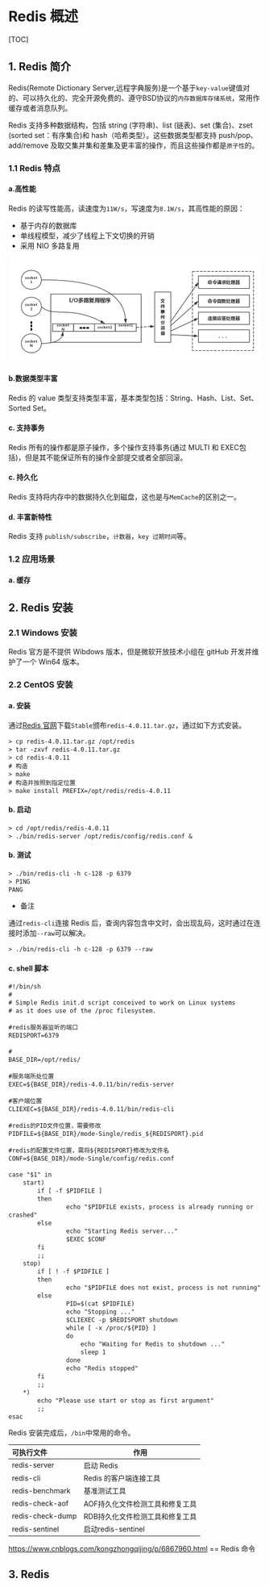# Redis 概述

[TOC]

## 1. Redis 简介

Redis(Remote Dictionary Server,远程字典服务)是一个基于`key-value`键值对的、可以持久化的、完全开源免费的、遵守BSD协议的`内存数据库存储系统`，常用作缓存或者消息队列。

Redis 支持多种数据结构，包括 string (字符串)、list (链表)、set (集合)、zset (sorted set：有序集合)和 hash（哈希类型）。这些数据类型都支持 push/pop、add/remove 及取交集并集和差集及更丰富的操作，而且这些操作都是`原子性`的。

### 1.1 Redis 特点

#### a.高性能

Redis 的读写性能高，读速度为`11W/s`，写速度为`8.1W/s`，其高性能的原因：

- 基于内存的数据库
- 单线程模型，减少了线程上下文切换的开销
- 采用 NIO 多路复用

![Redis 的多路复用](../../images\1536051860336.png)

#### b.数据类型丰富

Redis 的 value 类型支持类型丰富，基本类型包括：String、Hash、List、Set、Sorted Set。

#### c. 支持事务

Redis 所有的操作都是原子操作，多个操作支持事务(通过 MULTI 和 EXEC包括)，但是其不能保证所有的操作全部提交或者全部回滚。

#### c. 持久化

Redis 支持将内存中的数据持久化到磁盘，这也是与`MemCache`的区别之一。

#### d. 丰富新特性

Redis 支持 `publish/subscribe`，`计数器`，`key 过期时间`等。

### 1.2 应用场景

#### a. 缓存



## 2. Redis 安装

### 2.1 Windows 安装

Redis 官方是不提供 Wibdows 版本，但是微软开放技术小组在 gitHub 开发并维护了一个 Win64 版本。



### 2.2 CentOS 安装

#### a. 安装

通过[Redis 官网](https://redis.io/download)下载`Stable`颁布`redis-4.0.11.tar.gz`，通过如下方式安装。

```shell
> cp redis-4.0.11.tar.gz /opt/redis
> tar -zxvf redis-4.0.11.tar.gz
> cd redis-4.0.11
# 构造
> make
# 构造并按照到指定位置
> make install PREFIX=/opt/redis/redis-4.0.11
```

#### b. 启动

```shell
> cd /opt/redis/redis-4.0.11
> ./bin/redis-server /opt/redis/config/redis.conf &
```

#### b. 测试

```shell
> ./bin/redis-cli -h c-128 -p 6379
> PING
PANG
```

- 备注

通过`redis-cli`连接 Redis 后，查询内容包含中文时，会出现乱码，这时通过在连接时添加`--raw`可以解决。

```shell
> ./bin/redis-cli -h c-128 -p 6379 --raw
```

#### c. shell 脚本

```shell
#!/bin/sh
#
# Simple Redis init.d script conceived to work on Linux systems
# as it does use of the /proc filesystem.
 
#redis服务器监听的端口
REDISPORT=6379

# 
BASE_DIR=/opt/redis/
 
#服务端所处位置
EXEC=${BASE_DIR}/redis-4.0.11/bin/redis-server
 
#客户端位置
CLIEXEC=${BASE_DIR}/redis-4.0.11/bin/redis-cli

#redis的PID文件位置，需要修改
PIDFILE=${BASE_DIR}/mode-Single/redis_${REDISPORT}.pid
 
#redis的配置文件位置，需将${REDISPORT}修改为文件名
CONF=${BASE_DIR}/mode-Single/config/redis.conf
 
case "$1" in
    start)
        if [ -f $PIDFILE ]
        then
                echo "$PIDFILE exists, process is already running or crashed"
        else
                echo "Starting Redis server..."
                $EXEC $CONF
        fi
        ;;
    stop)
        if [ ! -f $PIDFILE ]
        then
                echo "$PIDFILE does not exist, process is not running"
        else
                PID=$(cat $PIDFILE)
                echo "Stopping ..."
                $CLIEXEC -p $REDISPORT shutdown
                while [ -x /proc/${PID} ]
                do
                    echo "Waiting for Redis to shutdown ..."
                    sleep 1
                done
                echo "Redis stopped"
        fi
        ;;
    *)
        echo "Please use start or stop as first argument"
        ;;
esac
```





Redis 安装完成后，`/bin`中常用的命令。

| 可执行文件       | 作用                            |
| :--------------- | ------------------------------- |
| redis-server     | 启动 Redis                      |
| redis-cli        | Redis 的客户端连接工具          |
| redis-benchmark  | 基准测试工具                    |
| redis-check-aof  | AOF持久化文件检测工具和修复工具 |
| redis-check-dump | RDB持久化文件检测工具和修复工具 |
| redis-sentinel   | 启动redis-sentinel              |

https://www.cnblogs.com/kongzhongqijing/p/6867960.html == Redis 命令

## 3. Redis 